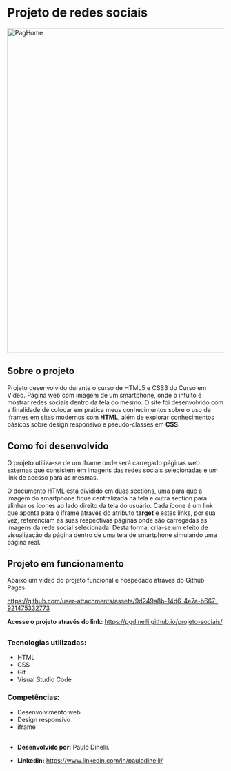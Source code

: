 # Projeto de redes sociais
<img width="733" height="753" alt="PagHome" src="https://github.com/user-attachments/assets/19df90d3-d8cf-4ab6-8ffc-9c86924a604d" />

## Sobre o projeto
Projeto desenvolvido durante o curso de HTML5 e CSS3 do Curso em Vídeo. Página web com imagem de um smartphone, onde o intuito é mostrar redes sociais dentro da tela do mesmo.
O site foi desenvolvido com a finalidade de colocar em prática meus conhecimentos sobre o uso de iframes em sites modernos com **HTML**, além de explorar conhecimentos básicos sobre design responsivo e pseudo-classes em **CSS**.

## Como foi desenvolvido
O projeto utiliza-se de um iframe onde será carregado páginas web externas que consistem em imagens das redes sociais selecionadas e um link de acesso para as mesmas. 

O documento HTML está dividido em duas sections, uma para que a imagem do smartphone 
fique centralizada na tela e outra section para alinhar os ícones ao lado direito da tela do usuário. Cada ícone é um link que aponta para o iframe através do atributo **target** e estes links, por sua vez, referenciam as suas respectivas páginas onde são carregadas
as imagens da rede social selecionada. Desta forma, cria-se um efeito de visualização da página dentro de uma tela de smartphone simulando uma página real.

## Projeto em funcionamento
Abaixo um vídeo do projeto funcional e hospedado através do Github Pages:

https://github.com/user-attachments/assets/9d249a8b-14d6-4e7a-b667-921475332773

**Acesse o projeto através do link:** https://pgdinelli.github.io/projeto-sociais/

##

### Tecnologias utilizadas:
- HTML
- CSS
- Git
- Visual Studio Code

### Competências:
- Desenvolvimento web
- Design responsivo
- iframe

## 

- **Desenvolvido por:** Paulo Dinelli.

- **Linkedin:** https://www.linkedin.com/in/paulodinelli/
